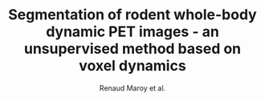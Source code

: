---
cat: gaia
subcat: signature
bestof: false
author: Renaud Maroy et al.
title: Segmentation of rodent whole-body dynamic PET images - an unsupervised method based on voxel dynamics
journal: IEEE Transactions on Medical Imaging
year: 2008
type: article
doi: 10.1109/TMI.2007.905106
---